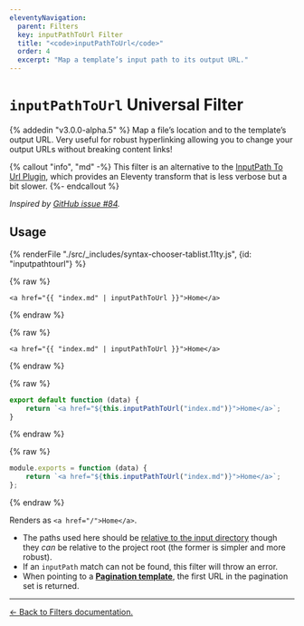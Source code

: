 ```yaml
---
eleventyNavigation:
  parent: Filters
  key: inputPathToUrl Filter
  title: "<code>inputPathToUrl</code>"
  order: 4
  excerpt: "Map a template’s input path to its output URL."
---
```


# `inputPathToUrl` Universal Filter

{% addedin "v3.0.0-alpha.5" %} Map a file’s location and to the template’s output URL. Very useful for robust hyperlinking allowing you to change your output URLs without breaking content links!

{% callout "info", "md" -%}
This filter is an alternative to the [InputPath To Url Plugin](/docs/plugins/inputpath-to-url/), which provides an Eleventy transform that is less verbose but a bit slower.
{%- endcallout %}

_Inspired by [GitHub issue #84](https://github.com/11ty/eleventy/issues/84)._

## Usage

<is-land import="/js/seven-minute-tabs.js">
<seven-minute-tabs persist sync class="tabs-flush">
  {% renderFile "./src/_includes/syntax-chooser-tablist.11ty.js", {id: "inputpathtourl"} %}
  <div id="inputpathtourl-liquid" role="tabpanel">

{% raw %}

```liquid
<a href="{{ "index.md" | inputPathToUrl }}">Home</a>
```

{% endraw %}

  </div>
  <div id="inputpathtourl-njk" role="tabpanel">

{% raw %}

```jinja2
<a href="{{ "index.md" | inputPathToUrl }}">Home</a>
```

{% endraw %}

  </div>
  <div id="inputpathtourl-js" role="tabpanel">

{% raw %}

```js
export default function (data) {
	return `<a href="${this.inputPathToUrl("index.md")}">Home</a>`;
}
```

{% endraw %}

  </div>
  <div id="inputpathtourl-cjs" role="tabpanel">

{% raw %}

```js
module.exports = function (data) {
	return `<a href="${this.inputPathToUrl("index.md")}">Home</a>`;
};
```

{% endraw %}

  </div>
</seven-minute-tabs>
</is-land>

Renders as `<a href="/">Home</a>`.

- The paths used here should be [relative to the input directory](/docs/config/#input-directory) though they _can_ be relative to the project root (the former is simpler and more robust).
- If an `inputPath` match can not be found, this filter will throw an error.
- When pointing to a [**Pagination template**](/docs/pagination/), the first URL in the pagination set is returned.

---

[← Back to Filters documentation.](/docs/filters/)
